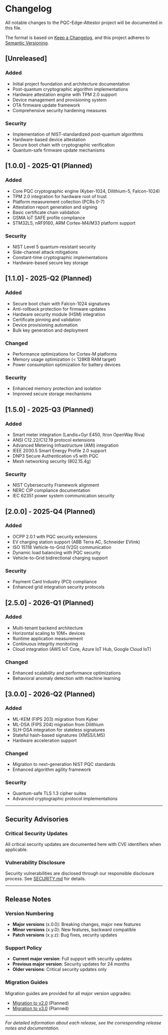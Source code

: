 # Changelog

All notable changes to the PQC-Edge-Attestor project will be documented in this file.

The format is based on [Keep a Changelog](https://keepachangelog.com/en/1.0.0/),
and this project adheres to [Semantic Versioning](https://semver.org/spec/v2.0.0.html).

## [Unreleased]

### Added
- Initial project foundation and architecture documentation
- Post-quantum cryptographic algorithm implementations
- Hardware attestation engine with TPM 2.0 support
- Device management and provisioning system
- OTA firmware update framework
- Comprehensive security hardening measures

### Security
- Implementation of NIST-standardized post-quantum algorithms
- Hardware-based device attestation
- Secure boot chain with cryptographic verification
- Quantum-safe firmware update mechanisms

## [1.0.0] - 2025-Q1 (Planned)

### Added
- Core PQC cryptographic engine (Kyber-1024, Dilithium-5, Falcon-1024)
- TPM 2.0 integration for hardware root of trust
- Platform measurement collection (PCRs 0-7)
- Attestation report generation and signing
- Basic certificate chain validation
- GSMA IoT SAFE profile compliance
- STM32L5, nRF9160, ARM Cortex-M4/M33 platform support

### Security
- NIST Level 5 quantum-resistant security
- Side-channel attack mitigations
- Constant-time cryptographic implementations
- Hardware-based secure key storage

## [1.1.0] - 2025-Q2 (Planned)

### Added
- Secure boot chain with Falcon-1024 signatures
- Anti-rollback protection for firmware updates
- Hardware security module (HSM) integration
- Certificate pinning and validation
- Device provisioning automation
- Bulk key generation and deployment

### Changed
- Performance optimizations for Cortex-M platforms
- Memory usage optimization (< 128KB RAM target)
- Power consumption optimization for battery devices

### Security
- Enhanced memory protection and isolation
- Improved secure storage mechanisms

## [1.5.0] - 2025-Q3 (Planned)

### Added
- Smart meter integration (Landis+Gyr E450, Itron OpenWay Riva)
- ANSI C12.22/C12.19 protocol extensions
- Advanced Metering Infrastructure (AMI) integration
- IEEE 2030.5 Smart Energy Profile 2.0 support
- DNP3 Secure Authentication v5 with PQC
- Mesh networking security (802.15.4g)

### Security
- NIST Cybersecurity Framework alignment
- NERC CIP compliance documentation
- IEC 62351 power system communication security

## [2.0.0] - 2025-Q4 (Planned)

### Added
- OCPP 2.0.1 with PQC security extensions
- EV charging station support (ABB Terra AC, Schneider EVlink)
- ISO 15118 Vehicle-to-Grid (V2G) communication
- Dynamic load balancing with PQC security
- Vehicle-to-Grid bidirectional charging support

### Security
- Payment Card Industry (PCI) compliance
- Enhanced grid integration security protocols

## [2.5.0] - 2026-Q1 (Planned)

### Added
- Multi-tenant backend architecture
- Horizontal scaling to 10M+ devices
- Runtime application measurement
- Continuous integrity monitoring
- Cloud integration (AWS IoT Core, Azure IoT Hub, Google Cloud IoT)

### Changed
- Enhanced scalability and performance optimizations
- Behavioral anomaly detection with machine learning

## [3.0.0] - 2026-Q2 (Planned)

### Added
- ML-KEM (FIPS 203) migration from Kyber
- ML-DSA (FIPS 204) migration from Dilithium
- SLH-DSA integration for stateless signatures
- Stateful hash-based signatures (XMSS/LMS)
- Hardware acceleration support

### Changed
- Migration to next-generation NIST PQC standards
- Enhanced algorithm agility framework

### Security
- Quantum-safe TLS 1.3 cipher suites
- Advanced cryptographic protocol implementations

---

## Security Advisories

### Critical Security Updates
All critical security updates are documented here with CVE identifiers when applicable.

### Vulnerability Disclosure
Security vulnerabilities are disclosed through our responsible disclosure process. See [SECURITY.md](SECURITY.md) for details.

---

## Release Notes

### Version Numbering
- **Major versions** (x.0.0): Breaking changes, major new features
- **Minor versions** (x.y.0): New features, backward compatible
- **Patch versions** (x.y.z): Bug fixes, security updates

### Support Policy
- **Current major version**: Full support with security updates
- **Previous major version**: Security updates for 24 months
- **Older versions**: Critical security updates only

### Migration Guides
Migration guides are provided for all major version upgrades:
- [Migration to v2.0](docs/migration/v1-to-v2.md) (Planned)
- [Migration to v3.0](docs/migration/v2-to-v3.md) (Planned)

---

*For detailed information about each release, see the corresponding release notes and documentation.*